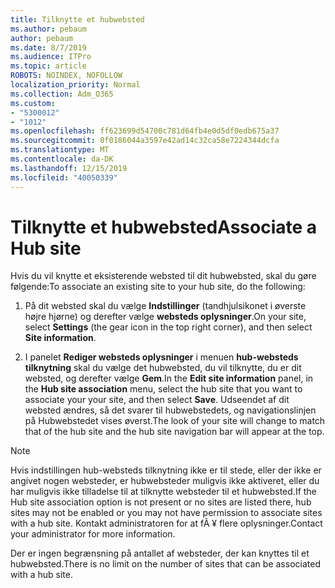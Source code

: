 ```yaml
---
title: Tilknytte et hubwebsted
ms.author: pebaum
author: pebaum
ms.date: 8/7/2019
ms.audience: ITPro
ms.topic: article
ROBOTS: NOINDEX, NOFOLLOW
localization_priority: Normal
ms.collection: Adm_O365
ms.custom:
- "5300012"
- "1012"
ms.openlocfilehash: ff623699d54700c781d64fb4e0d5df0edb675a37
ms.sourcegitcommit: 0f0186044a3597e42ad14c32ca58e7224344dcfa
ms.translationtype: MT
ms.contentlocale: da-DK
ms.lasthandoff: 12/15/2019
ms.locfileid: "40050339"
---
```

# <a name="associate-a-hub-site"></a><span data-ttu-id="c99d4-102">Tilknytte et hubwebsted</span><span class="sxs-lookup"><span data-stu-id="c99d4-102">Associate a Hub site</span></span>

<span data-ttu-id="c99d4-103">Hvis du vil knytte et eksisterende websted til dit hubwebsted, skal du gøre følgende:</span><span class="sxs-lookup"><span data-stu-id="c99d4-103">To associate an existing site to your hub site, do the following:</span></span>
  
1. <span data-ttu-id="c99d4-104">På dit websted skal du vælge **Indstillinger** (tandhjulsikonet i øverste højre hjørne) og derefter vælge **websteds oplysninger**.</span><span class="sxs-lookup"><span data-stu-id="c99d4-104">On your site, select **Settings** (the gear icon in the top right corner), and then select **Site information**.</span></span>

2. <span data-ttu-id="c99d4-105">I panelet **Rediger websteds oplysninger** i menuen **hub-websteds tilknytning** skal du vælge det hubwebsted, du vil tilknytte, du er dit websted, og derefter vælge **Gem**.</span><span class="sxs-lookup"><span data-stu-id="c99d4-105">In the **Edit site information** panel, in the **Hub site association** menu, select the hub site that you want to associate your your site, and then select **Save**.</span></span> <span data-ttu-id="c99d4-106">Udseendet af dit websted ændres, så det svarer til hubwebstedets, og navigationslinjen på Hubwebstedet vises øverst.</span><span class="sxs-lookup"><span data-stu-id="c99d4-106">The look of your site will change to match that of the hub site and the hub site navigation bar will appear at the top.</span></span>

 > [!Note]
><span data-ttu-id="c99d4-107">Hvis indstillingen hub-websteds tilknytning ikke er til stede, eller der ikke er angivet nogen websteder, er hubwebsteder muligvis ikke aktiveret, eller du har muligvis ikke tilladelse til at tilknytte websteder til et hubwebsted.</span><span class="sxs-lookup"><span data-stu-id="c99d4-107">If the Hub site association option is not present or no sites are listed there, hub sites may not be enabled or you may not have permission to associate sites with a hub site.</span></span> <span data-ttu-id="c99d4-108">Kontakt administratoren for at fÃ ¥ flere oplysninger.</span><span class="sxs-lookup"><span data-stu-id="c99d4-108">Contact your administrator for more information.</span></span>
>
><span data-ttu-id="c99d4-109">Der er ingen begrænsning på antallet af websteder, der kan knyttes til et hubwebsted.</span><span class="sxs-lookup"><span data-stu-id="c99d4-109">There is no limit on the number of sites that can be associated with a hub site.</span></span>
  